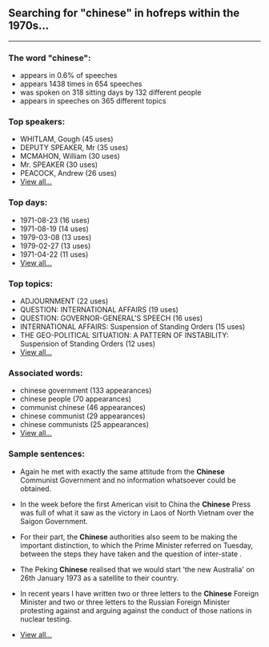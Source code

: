 
## Searching for "chinese" in hofreps within the 1970s...

----

### The word "chinese":

* appears in 0.6% of speeches
* appears 1438 times in 654 speeches
* was spoken on 318 sitting days by 132 different people
* appears in speeches on 365 different topics

### Top speakers:

* WHITLAM, Gough (45 uses)
* DEPUTY SPEAKER, Mr (35 uses)
* MCMAHON, William (30 uses)
* Mr. SPEAKER (30 uses)
* PEACOCK, Andrew (26 uses)
* [View all...](speakers.md)


### Top days:

* 1971-08-23 (16 uses)
* 1971-08-19 (14 uses)
* 1979-03-08 (13 uses)
* 1979-02-27 (13 uses)
* 1971-04-22 (11 uses)
* [View all...](days.md)


### Top topics:

* ADJOURNMENT (22 uses)
* QUESTION: INTERNATIONAL AFFAIRS (19 uses)
* QUESTION: GOVERNOR-GENERAL'S SPEECH (16 uses)
* INTERNATIONAL AFFAIRS: Suspension of Standing Orders (15 uses)
* THE GEO-POLITICAL SITUATION: A PATTERN OF INSTABILITY: Suspension of Standing Orders (12 uses)
* [View all...](topics.md)


### Associated words:

* chinese government (133 appearances)
* chinese people (70 appearances)
* communist chinese (46 appearances)
* chinese communist (29 appearances)
* chinese communists (25 appearances)
* [View all...](collocations.md)


### Sample sentences:

* Again he met with exactly the same attitude from the **Chinese** Communist Government and no information whatsoever could be obtained.

* In the week before the first American visit to China the **Chinese** Press was full of what it saw as the victory in Laos of North Vietnam over the Saigon Government.

* For their part, the **Chinese** authorities also seem to be making the important distinction, to which the Prime Minister referred on Tuesday, between the steps they have taken and the question of inter-state .

* The Peking **Chinese** realised that we would start 'the new Australia' on 26th January 1973 as a satellite to their country.

* In recent years I have written two or three letters to the **Chinese** Foreign Minister and two or three letters to the Russian Foreign Minister protesting against and arguing against the conduct of those nations in nuclear testing.

* [View all...](contexts.md)
